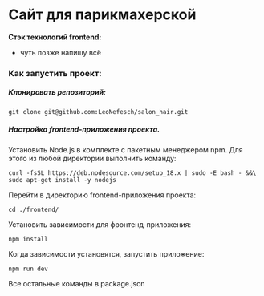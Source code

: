 # Сайт для парикмахерской

**Стэк технологий frontend:**
 - чуть позже напишу всё

### Как запустить проект:

##### Клонировать репозиторий:

```
git clone git@github.com:LeoNefesch/salon_hair.git
```

##### Настройка frontend-приложения проекта.

Установить Node.js в комплекте с пакетным менеджером npm. Для этого из любой директории выполнить команду:

```
curl -fsSL https://deb.nodesource.com/setup_18.x | sudo -E bash - &&\
sudo apt-get install -y nodejs
```

Перейти в директорию frontend-приложения проекта:

```
cd ./frontend/
```

Установить зависимости для фронтенд-приложения:

```
npm install
```

Когда зависимости установятся, запустить приложение:

```
npm run dev
```

Все остальные команды в package.json
